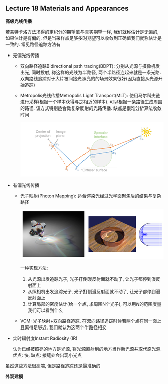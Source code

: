 ## Lecture 18 Materials and Appearances

**高级光线传播**

若蒙特卡洛方法求得的定积分的期望值与真实期望一样, 我们就称估计是无偏的, 如果估计是有偏的, 但是当采样点足够多时期望可以收敛到正确值我们就称估计是一致的. 常见路径追踪方法有

- 无偏光线传播

  - 双向路径追踪Bidirectional path tracing(BDPT): 分别从光源与摄像机发出光, 同时投射, 称这样的光线为半路径, 两个半路径连起来就是一条光路. 双向路线追踪对于大片被间接光照亮的的场景效果很好(因为直接从光源开始追踪)

  - Metropolis光线传播Metropolis Light Transport(MLT): 使用马尔科夫链进行采样(根据一个样本获得与之相近的样本). 可以根据一条路径生成周围的路径. 该方式特别适合做复杂反射的光路传播. 缺点是很难分析算法收敛时间

    ![](./img/18-1.png)

- 有偏光线传播

  - 光子映射(Photon Mapping): 适合渲染光经过光学面聚焦后的结果与复杂路径

    ![](./img/18-2.png)

    一种实现方法: 

    1. 从光源出发追踪光子, 光子打倒漫反射面就不动了, 让光子都停到漫反射面上
    2. 从照相机出发追踪光子, 光子打倒漫反射面就不动了, 让光子都停到漫反射面上
    3. 计算局部的密度估计(给一个点, 求周围N个光子), 可以用$N$的范围度量我们可以看到什么

  - VCM: 光子映射+双向路径追踪, 在双向路径追踪时候若两个点在同一面上且离得足够近, 我们就认为这两个半路径相交

- 实时辐射度Instant Radiosity (IR)

  认为已经被照亮的地方是光源, 将光源直射到的地方当作新光源并取代原光源. 优点: 快, 缺点: 接缝处会出现小光点

虽然这些方法很高端, 但是路径追踪还是最准确的

**外观建模**


















































